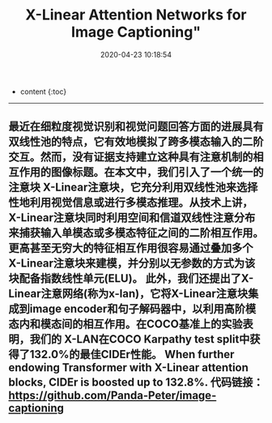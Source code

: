 ﻿---
layout: post
title:  X-Linear Attention Networks for Image Captioning"
date:   2020-04-23 10:18:54
categories: 论文解读
tags:    caption cvpr 2020年
---

* content
{:toc}

----------
最近在细粒度视觉识别和视觉问题回答方面的进展具有双线性池的特点，它有效地模拟了跨多模态输入的二阶交互。然而，没有证据支持建立这种具有注意机制的相互作用的图像标题。在本文中，我们引入了一个统一的注意块 X-Linear注意块，它充分利用双线性池来选择性地利用视觉信息或进行多模态推理。从技术上讲，X-Linear注意块同时利用空间和信道双线性注意分布来捕获输入单模态或多模态特征之间的二阶相互作用。更高甚至无穷大的特征相互作用很容易通过叠加多个X-Linear注意块来建模，并分别以无参数的方式为该块配备指数线性单元(ELU)。 此外，我们还提出了X-Linear注意网络(称为x-lan)，它将X-Linear注意块集成到image encoder和句子解码器中，以利用高阶模态内和模态间的相互作用。在COCO基准上的实验表明，我们的 X-LAN在COCO Karpathy test split中获得了132.0%的最佳CIDEr性能。 When further endowing Transformer with X-Linear attention blocks, CIDEr is boosted up to 132.8%. 
代码链接：https://github.com/Panda-Peter/image-captioning
----------

#
